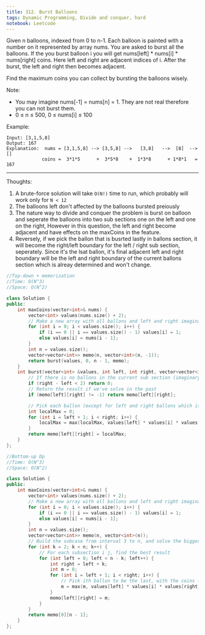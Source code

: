 ```yaml
---
title: 312. Burst Balloons
tags: Dynamic Programming, Divide and conquer, hard
notebook: Leetcode
---
```


Given n balloons, indexed from 0 to n-1. Each balloon is painted with a number on it represented by array nums. You are asked to burst all the balloons. If the you burst balloon i you will get nums[left] * nums[i] * nums[right] coins. Here left and right are adjacent indices of i. After the burst, the left and right then becomes adjacent.

Find the maximum coins you can collect by bursting the balloons wisely.

Note:

- You may imagine nums[-1] = nums[n] = 1. They are not real therefore you can not burst them.
- 0 ≤ n ≤ 500, 0 ≤ nums[i] ≤ 100

Example:
```
Input: [3,1,5,8]
Output: 167 
Explanation:  nums = [3,1,5,8] --> [3,5,8] -->   [3,8]   -->  [8]  --> []
             coins =  3*1*5      +  3*5*8    +  1*3*8      + 1*8*1   = 167
```

----------
Thoughts:
1. A brute-force solution will take `O(N!)` time to run, which probably will work only for `N < 12`
2. The balloons left don't affected by the balloons bursted preiously
3. The nature way to divide and conquer the problem is burst on balloon and seperate the balloons into two sub sections one on the left and one on the right, However in this question, the left and right become adjacent and have effects on the maxCoins in the feature.
4. Reversely, if we pick the ballon that is busrted lastly in ballons section, it will become the right/left boundary for the left / right sub section, seperately. Since it's the lsat ballon, it's final adjacent left and right boundary will be the left and right boundary of the current ballons section which is alreay determined and won't change.

```c++
//Top-down + memorization 
//Time: O(N^3)
//Space: O(N^2)

class Solution {
public:
    int maxCoins(vector<int>& nums) {
        vector<int> values(nums.size() + 2);
        // Make a new array with all ballons and left and right imaginary ballons which will be 1.
        for (int i = 0; i < values.size(); i++) {
            if (i == 0 || i == values.size() - 1) values[i] = 1;
            else values[i] = nums[i - 1];
        }
        int n = values.size();
        vector<vector<int>> memo(n, vector<int>(n, -1));
        return burst(values, 0, n - 1, memo);
    }
    int burst(vector<int> &values, int left, int right, vector<vector<int>> &memo) {
        // If there is no ballons in the current sub section (imaginary left/right ballons don't count), return 0
        if (right - left < 2) return 0;
        // Return the result if we've solve in the past 
        if (memo[left][right] != -1) return memo[left][right];

        // Pick each ballon (except for left and right ballons which is imaginary) as the final ballon and find the one that yields greatest result
        int localMax = 0;
        for (int i = left + 1; i < right; i++) {
            localMax = max(localMax, values[left] * values[i] * values[right] + burst(values, left, i, memo) + burst(values, i, right, memo));
        }
        return memo[left][right] = localMax;
    }
};
```

```c++
//Bottom-up Dp
//Time: O(N^3)
//Space: O(N^2)

class Solution {
public:
    int maxCoins(vector<int>& nums) {
        vector<int> values(nums.size() + 2);
        // Make a new array with all ballons and left and right imaginary ballons which will be 1.
        for (int i = 0; i < values.size(); i++) {
            if (i == 0 || i == values.size() - 1) values[i] = 1;
            else values[i] = nums[i - 1];
        }
        int n = values.size();
        vector<vector<int>> memo(n, vector<int>(n));
        // Build the subcase from interval 3 to n, and solve the bigger sub sections based on the previous sub sections
        for (int k = 2; k < n; k++) {
            // For each subsection i j, find the best result
            for (int left = 0; left < n - k; left++) {
                int right = left + k;
                int m = 0;
                for (int i = left + 1; i < right; i++) {
                    // Pick ith ballon to be the last, with the coins (values[left] * values[i] * values[right]) and plus the coins from left and right sub sections, which have been solved previously and stored in memo[left][i] and memo[i][right]
                    m = max(m, values[left] * values[i] * values[right] + memo[left][i] + memo[i][right]);
                }
                memo[left][right] = m;
            }
        }
        return memo[0][n - 1];
    }
};
```